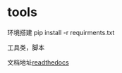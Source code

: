 # tools
环境搭建
pip install -r requirments.txt

工具类，脚本

文档地址[readthedocs](https://tools-yuanjh6.readthedocs.io/zh/latest/)  


